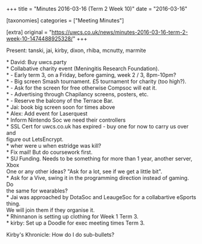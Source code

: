 +++
title = "Minutes 2016-03-16 (Term 2 Week 10)"
date = "2016-03-16"

[taxonomies]
categories = ["Meeting Minutes"]

[extra]
original = "https://uwcs.co.uk/news/minutes-2016-03-16-term-2-week-10-1474488925328/"
+++

Present: tanski, jai, kirby, dixon, rhiba, mcnutty, marmite

\* David: Buy uwcs.party  
\* Collabative charity event (Meningitis Research Foundation).  
\* - Early term 3, on a Friday, before gaming, week 2 / 3, 8pm-10pm?  
\* - Big screen Smash tournament. £5 tournament for charity (too high?).  
\* - Ask for the screen for free otherwise Compsoc will eat it.  
\* - Advertising through Chapilancy screens, posters, etc.  
\* - Reserve the balcony of the Terrace Bar.  
\* Jai: book big screen soon for times above  
\* Alex: Add event for Laserquest  
\* Inform Nintendo Soc we need their controllers  
\* SSL Cert for uwcs.co.uk has expired - buy one for now to carry us over and  
figure out LetsEncrypt.  
\* wher were u when estridge was kill?  
\* Fix mail\! But do coursework first.  
\* SU Funding. Needs to be something for more than 1 year, another server, Xbox  
One or any other ideas? "Ask for a lot, see if we get a little bit".  
\* Ask for a Vive, swing it in the programming direction instead of gaming. Do  
the same for wearables?  
\* Jai was approached by DotaSoc and LeaugeSoc for a collabartive eSports thing.  
We will join them if they organise it.  
\* Rhinnanon is setting up clothing for Week 1 Term 3.  
\* kirby: Set up a Doodle for exec meeting times Term 3.

Kirby's Khronicle: How do I do sub-bullets?

